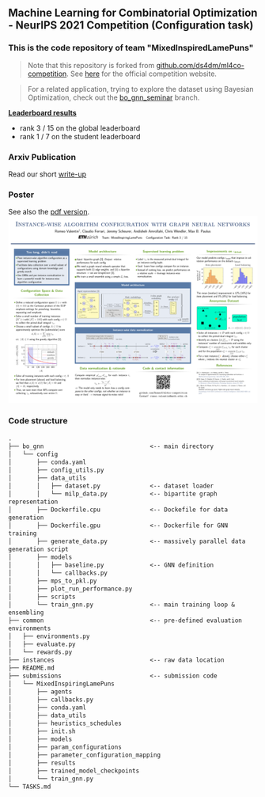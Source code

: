 ## Machine Learning for Combinatorial Optimization - NeurIPS 2021 Competition (Configuration task)
### This is the code repository of team "MixedInspiredLamePuns"
> Note that this repository is forked from [github.com/ds4dm/ml4co-competition](https://github.com/ds4dm/ml4co-competition). See [here](https://www.ecole.ai/2021/ml4co-competition/) for the official competition website.

> For a related application, trying to explore the dataset using Bayesian Optimization, check out the [bo_gnn_seminar](https://github.com/RomeoV/ml4co-competition/tree/bo_gnn_seminar) branch.


[**Leaderboard results**](https://www.ecole.ai/2021/ml4co-competition/#leaderboard)

- rank 3 / 15 on the global leaderboard
- rank 1 / 7 on the student leaderboard


### Arxiv Publication
Read our short [write-up](https://arxiv.org/abs/2202.04910)

### Poster
See also the [pdf version](./figs/MixedInspiringLamePuns_poster.pdf).
![poster](./figs/MixedInspiringLamePuns_poster.png)


### Code structure
```
.
├── bo_gnn                              <-- main directory
│   └── config
│       ├── conda.yaml
│       ├── config_utils.py
│       ├── data_utils
│       │   ├── dataset.py              <-- dataset loader
│       │   └── milp_data.py            <-- bipartite graph representation
│       ├── Dockerfile.cpu              <-- Dockefile for data generation
│       ├── Dockerfile.gpu              <-- Dockerfile for GNN training
│       ├── generate_data.py            <-- massively parallel data generation script
│       ├── models
│       │   ├── baseline.py             <-- GNN definition
│       │   └── callbacks.py
│       ├── mps_to_pkl.py
│       ├── plot_run_performance.py
│       ├── scripts
│       └── train_gnn.py                <-- main training loop & ensembling
├── common                              <-- pre-defined evaluation environments
│   ├── environments.py
│   ├── evaluate.py
│   └── rewards.py
├── instances                           <-- raw data location
├── README.md
├── submissions                         <-- submission code
│   └── MixedInspiringLamePuns
│       ├── agents
│       ├── callbacks.py
│       ├── conda.yaml
│       ├── data_utils
│       ├── heuristics_schedules
│       ├── init.sh
│       ├── models
│       ├── param_configurations
│       ├── parameter_configuration_mapping
│       ├── results
│       ├── trained_model_checkpoints
│       └── train_gnn.py
└── TASKS.md

```
